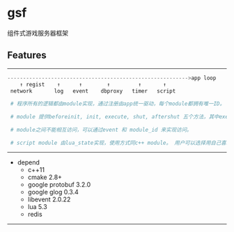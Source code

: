 # gsf

组件式游戏服务器框架

Features
--------

 

--------
```python
---------------------------------------------------------->app loop
    ↑ regist    ↑      ↑        ↑         ↑       ↑
 network       log   event    dbproxy   timer   script
 
 # 程序所有的逻辑都由module实现，通过注册由app统一驱动，每个module都拥有唯一ID。 如果是分布式则通过协调服务器生成后统一通知到每个app。
 
 # module 提供beforeinit, init, execute, shut, aftershut 五个方法，其中execute在每个服务器帧中调用。
 
 # module之间不能相互访问，可以通过event 和 module_id 来实现访问。
 
 # script module 由lua_state实现，使用方式同c++ module。 用户可以选择用自己喜欢的方式实现module
```

--------

* depend
    * c++11
    * cmake 2.8+
    * google protobuf 3.2.0
    * google glog 0.3.4
    * libevent 2.0.22
    * lua 5.3
    * redis
--------
    
